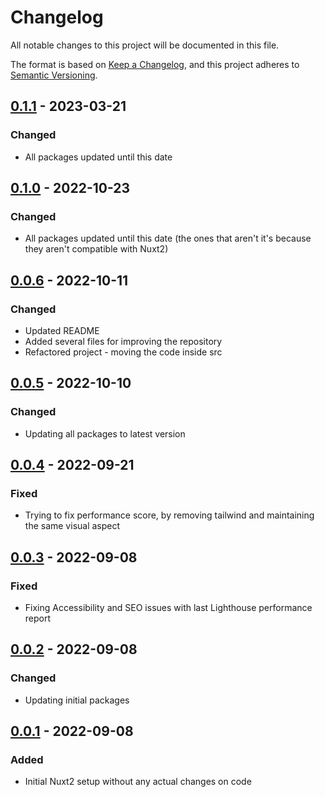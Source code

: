 <!-- markdownlint-disable-file MD024 -->

# Changelog

All notable changes to this project will be documented in this file.

The format is based on [Keep a Changelog](https://keepachangelog.com/en/1.0.0/),
and this project adheres to [Semantic Versioning](https://semver.org/spec/v2.0.0.html).

## [0.1.1] - 2023-03-21

### Changed

- All packages updated until this date

## [0.1.0] - 2022-10-23

### Changed

- All packages updated until this date (the ones that aren't it's because they aren't compatible with Nuxt2)

## [0.0.6] - 2022-10-11

### Changed

- Updated README
- Added several files for improving the repository
- Refactored project - moving the code inside src

## [0.0.5] - 2022-10-10

### Changed

- Updating all packages to latest version

## [0.0.4] - 2022-09-21

### Fixed

- Trying to fix performance score, by removing tailwind and maintaining the same visual aspect

## [0.0.3] - 2022-09-08

### Fixed

- Fixing Accessibility and SEO issues with last Lighthouse performance report

## [0.0.2] - 2022-09-08

### Changed

- Updating initial packages

## [0.0.1] - 2022-09-08

### Added

- Initial Nuxt2 setup without any actual changes on code

[0.1.1]: https://github.com/alexandrecanijo/nuxt2-lighthouse-boilerplate/compare/v0.1.0...v0.1.1
[0.1.0]: https://github.com/alexandrecanijo/nuxt2-lighthouse-boilerplate/compare/v0.0.6...v0.1.0
[0.0.6]: https://github.com/alexandrecanijo/nuxt2-lighthouse-boilerplate/compare/v0.0.5...v0.0.6
[0.0.5]: https://github.com/alexandrecanijo/nuxt2-lighthouse-boilerplate/compare/v0.0.4...v0.0.5
[0.0.4]: https://github.com/alexandrecanijo/nuxt2-lighthouse-boilerplate/compare/v0.0.3...v0.0.4
[0.0.3]: https://github.com/alexandrecanijo/nuxt2-lighthouse-boilerplate/compare/v0.0.2...v0.0.3
[0.0.2]: https://github.com/alexandrecanijo/nuxt2-lighthouse-boilerplate/compare/v0.0.1...v0.0.2
[0.0.1]: https://github.com/alexandrecanijo/nuxt2-lighthouse-boilerplate/commits/v0.0.1

